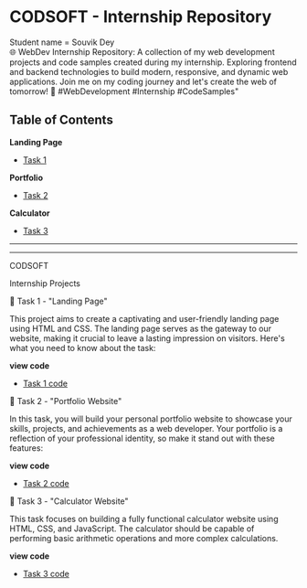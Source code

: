 # CODSOFT - Internship Repository
Student name = Souvik Dey
<br>
🌐 WebDev Internship Repository: A collection of my web development projects and code samples created during my internship. Exploring frontend and backend technologies to build modern, responsive, and dynamic web applications. Join me on my coding journey and let's create the web of tomorrow! 🚀 #WebDevelopment #Internship #CodeSamples"

## Table of Contents

**Landing Page**

- [Task 1](https://souvik-dey-28.github.io/codsoft/Task1-landing%20page/)

**Portfolio**

- [Task 2](https://souvik-dey-28.github.io/codsoft/Task1-2anding%20page/)

**Calculator**

- [Task 3](https://souvik-dey-28.github.io/codsoft/Task3-landing%20page/)

---


<hr>

CODSOFT

Internship Projects

📄 Task 1 - "Landing Page"

This project aims to create a captivating and user-friendly landing page using HTML and CSS. The landing page serves as the gateway to our website, making it crucial to leave a lasting impression on visitors. Here's what you need to know about the task:

**view code**
- [Task 1 code ](https://github.com/souvik-dey-28/codsoft/tree/main/Task1-landing%20page)

📁 Task 2 - "Portfolio Website"

In this task, you will build your personal portfolio website to showcase your skills, projects, and achievements as a web developer. Your portfolio is a reflection of your professional identity, so make it stand out with these features:

**view code**
- [Task 2 code ](https://github.com/souvik-dey-28/codsoft/tree/main/Task2-landing%20page)

🧮 Task 3 - "Calculator Website"

This task focuses on building a fully functional calculator website using HTML, CSS, and JavaScript. The calculator should be capable of performing basic arithmetic operations and more complex calculations.

**view code**
- [Task 3 code ](https://github.com/souvik-dey-28/codsoft/tree/main/Task3-landing%20page)

<!--
## License

This project is licensed under the [MIT License](LICENSE), which means you're free to use, modify, and distribute the code as long as you include the original copyright and disclaimers. Refer to the LICENSE file for more details.

**[⬆ Back to Top](#table-of-contents)** -->
